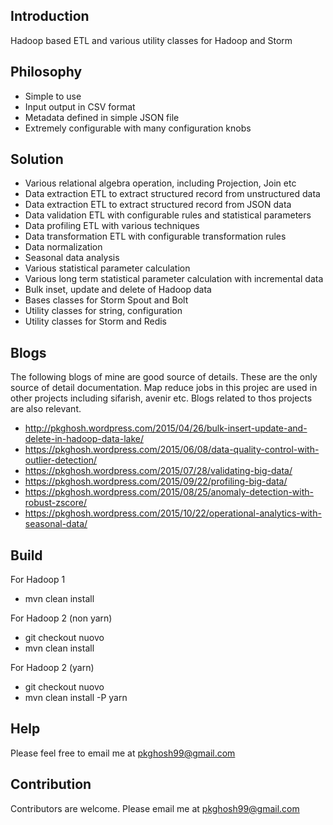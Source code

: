 ## Introduction
Hadoop based ETL and various utility classes for Hadoop and Storm

## Philosophy
* Simple to use
* Input output in CSV format
* Metadata defined in simple JSON file
* Extremely configurable with many configuration knobs

## Solution
* Various relational algebra operation, including Projection, Join etc
* Data extraction ETL to extract structured record from unstructured data
* Data extraction ETL to extract structured record from JSON data
* Data validation ETL with configurable rules and statistical parameters 
* Data profiling ETL with various techniques
* Data transformation ETL with configurable transformation rules
* Data normalization
* Seasonal data analysis
* Various statistical parameter  calculation 
* Various long term statistical parameter calculation with incremental data  
* Bulk inset, update and delete of Hadoop data
* Bases classes for Storm Spout and Bolt
* Utility classes for string, configuration
* Utility classes for Storm and Redis

## Blogs
The following blogs of mine are good source of details. These are the only source
of detail documentation. Map reduce jobs in this projec are used in other projects
including sifarish, avenir etc. Blogs related to thos projects are also relevant.

* http://pkghosh.wordpress.com/2015/04/26/bulk-insert-update-and-delete-in-hadoop-data-lake/
* https://pkghosh.wordpress.com/2015/06/08/data-quality-control-with-outlier-detection/
* https://pkghosh.wordpress.com/2015/07/28/validating-big-data/
* https://pkghosh.wordpress.com/2015/09/22/profiling-big-data/
* https://pkghosh.wordpress.com/2015/08/25/anomaly-detection-with-robust-zscore/
* https://pkghosh.wordpress.com/2015/10/22/operational-analytics-with-seasonal-data/


## Build
For Hadoop 1
* mvn clean install

For Hadoop 2 (non yarn)
* git checkout nuovo
* mvn clean install

For Hadoop 2 (yarn)
* git checkout nuovo
* mvn clean install -P yarn

## Help
Please feel free to email me at pkghosh99@gmail.com

## Contribution
Contributors are welcome. Please email me at pkghosh99@gmail.com


